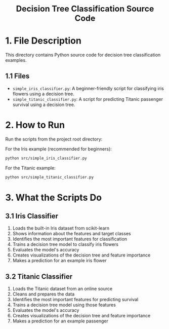 <div style="font-size:1.8em; font-weight:bold; text-align:center; margin-top:20px;">Decision Tree Classification Source Code</div>

# 1. File Description
This directory contains Python source code for decision tree classification examples.

## 1.1 Files
- `simple_iris_classifier.py`: A beginner-friendly script for classifying iris flowers using a decision tree.
- `simple_titanic_classifier.py`: A script for predicting Titanic passenger survival using a decision tree.

# 2. How to Run
Run the scripts from the project root directory:

For the Iris example (recommended for beginners):
```bash
python src/simple_iris_classifier.py
```

For the Titanic example:
```bash
python src/simple_titanic_classifier.py
```

# 3. What the Scripts Do

## 3.1 Iris Classifier
1. Loads the built-in Iris dataset from scikit-learn
2. Shows information about the features and target classes
3. Identifies the most important features for classification
4. Trains a decision tree model to classify iris flowers
5. Evaluates the model's accuracy
6. Creates visualizations of the decision tree and feature importance
7. Makes a prediction for an example iris flower

## 3.2 Titanic Classifier
1. Loads the Titanic dataset from an online source
2. Cleans and prepares the data
3. Identifies the most important features for predicting survival
4. Trains a decision tree model using those features
5. Evaluates the model's accuracy
6. Creates visualizations of the decision tree and feature importance
7. Makes a prediction for an example passenger 